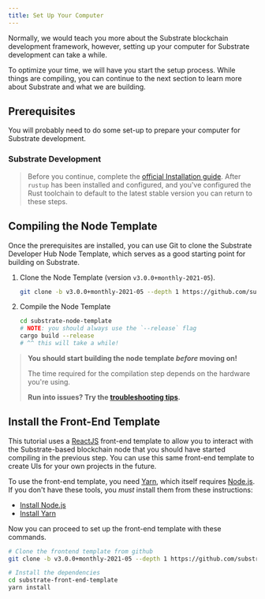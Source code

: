 ```yaml
---
title: Set Up Your Computer
---
```


Normally, we would teach you more about the Substrate blockchain development framework, however,
setting up your computer for Substrate development can take a while.

To optimize your time, we will have you start the setup process. While things are compiling, you can
continue to the next section to learn more about Substrate and what we are building.

## Prerequisites

You will probably need to do some set-up to prepare your computer for Substrate development.

### Substrate Development

> Before you continue, complete the [official Installation guide](../../knowledgebase/getting-started/index.md).
> After `rustup` has been installed and configured, and you've configured the Rust toolchain to default
> to the latest stable version you can return to these steps.

## Compiling the Node Template

Once the prerequisites are installed, you can use Git to clone the Substrate Developer Hub Node
Template, which serves as a good starting point for building on Substrate.

1. Clone the Node Template (version `v3.0.0+monthly-2021-05`).

    ```bash
    git clone -b v3.0.0+monthly-2021-05 --depth 1 https://github.com/substrate-developer-hub/substrate-node-template
    ```
2. Compile the Node Template

    ```bash
    cd substrate-node-template
    # NOTE: you should always use the `--release` flag
    cargo build --release
    # ^^ this will take a while!
    ```

> **You should start building the node template _before_ moving on!**
>
> The time required for the compilation step depends on the hardware you're using.
>
> **Run into issues? Try the [troubleshooting tips](../../../knowledgebase/getting-started/index#troubleshooting-substrate-builds).**

## Install the Front-End Template

This tutorial uses a [ReactJS](https://reactjs.org/) front-end template to allow you to interact
with the Substrate-based blockchain node that you should have started compiling in the previous
step. You can use this same front-end template to create UIs for your own projects in the future.

To use the front-end template, you need [Yarn](https://yarnpkg.com), which itself requires
[Node.js](https://nodejs.org/). If you don't have these tools, you _must_ install them from these
instructions:

- [Install Node.js](https://nodejs.org/en/download/)
- [Install Yarn](https://yarnpkg.com/lang/en/docs/install/)

Now you can proceed to set up the front-end template with these commands.

```bash
# Clone the frontend template from github
git clone -b v3.0.0+monthly-2021-05 --depth 1 https://github.com/substrate-developer-hub/substrate-front-end-template

# Install the dependencies
cd substrate-front-end-template
yarn install
```
